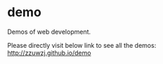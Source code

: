 # demo
Demos of web development.

Please directly visit below link to see all the demos:
http://zzuwzj.github.io/demo
